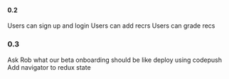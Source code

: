 

#### 0.2
Users can sign up and login
Users can add recrs
Users can grade recs


### 0.3
Ask Rob what our beta onboarding should be like
deploy using codepush
Add navigator to redux state
